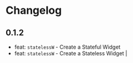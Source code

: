 # Changelog

## 0.1.2

- feat: `statelessW` - Create a Stateful Widget
- feat: `statelessW` - Create a Stateless Widget |
